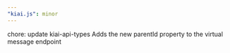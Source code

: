 ```yaml
---
"kiai.js": minor
---
```


chore: update kiai-api-types
Adds the new parentId property to the virtual message endpoint
